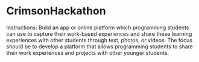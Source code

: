 # CrimsonHackathon
Instructions: Build an app or online platform which programming students can use to capture their work-based experiences and share these learning experiences with other students through text, photos, or videos. The focus should be to develop a platform that allows programming students to share their work experiences and projects with other younger students.
